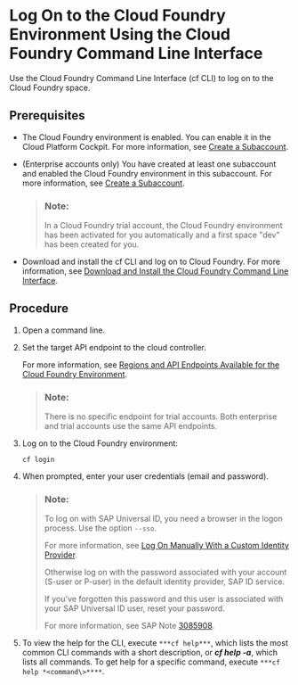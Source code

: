 <!-- loio7a37d66c2e7d401db4980db0cd74aa6b -->

# Log On to the Cloud Foundry Environment Using the Cloud Foundry Command Line Interface

Use the Cloud Foundry Command Line Interface \(cf CLI\) to log on to the Cloud Foundry space.



<a name="loio7a37d66c2e7d401db4980db0cd74aa6b__prereq_dxb_jzc_wbb"/>

## Prerequisites

-   The Cloud Foundry environment is enabled. You can enable it in the Cloud Platform Cockpit. For more information, see [Create a Subaccount](create-a-subaccount-05280a1.md).

-   \(Enterprise accounts only\) You have created at least one subaccount and enabled the Cloud Foundry environment in this subaccount. For more information, see [Create a Subaccount](create-a-subaccount-05280a1.md).

    > ### Note:  
    > In a Cloud Foundry trial account, the Cloud Foundry environment has been activated for you automatically and a first space "dev" has been created for you.

-   Download and install the cf CLI and log on to Cloud Foundry. For more information, see [Download and Install the Cloud Foundry Command Line Interface](download-and-install-the-cloud-foundry-command-line-interface-4ef907a.md).




<a name="loio7a37d66c2e7d401db4980db0cd74aa6b__steps_k1g_2cc_nbb"/>

## Procedure

1.  Open a command line.

2.  Set the target API endpoint to the cloud controller.

    For more information, see [Regions and API Endpoints Available for the Cloud Foundry Environment](../10-concepts/regions-and-api-endpoints-available-for-the-cloud-foundry-environment-f344a57.md).

    > ### Note:  
    > There is no specific endpoint for trial accounts. Both enterprise and trial accounts use the same API endpoints.

     

3.  Log on to the Cloud Foundry environment:

    ```
    cf login
    ```

4.  When prompted, enter your user credentials \(email and password\). 

    > ### Note:  
    > To log on with SAP Universal ID, you need a browser in the logon process. Use the option `--sso`.
    > 
    > For more information, see [Log On Manually With a Custom Identity Provider](log-on-manually-with-a-custom-identity-provider-e1009b4.md).
    > 
    > Otherwise log on with the password associated with your account \(S-user or P-user\) in the default identity provider, SAP ID service.
    > 
    > If you've forgotten this password and this user is associated with your SAP Universal ID user, reset your password.
    > 
    > For more information, see SAP Note [3085908](https://launchpad.support.sap.com/#/notes/3085908).

5.  To view the help for the CLI, execute `***cf help***`, which lists the most common CLI commands with a short description, or ***cf help -a***, which lists all commands. To get help for a specific command, execute `***cf help *<command\>****`.



